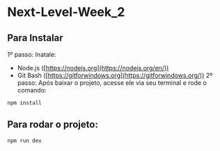 # Next-Level-Week_2

## Para Instalar
1º passo: Inatale:
- Node.js ([https://nodejs.org](https://nodejs.org/en/))
- Git Bash ([https://gitforwindows.org](https://gitforwindows.org/))
2º passo:
Após baixar o projeto, acesse ele via seu terminal e rode o comando:

```sh
npm install
```

## Para rodar o projeto:

```sh
npm run dev
```

